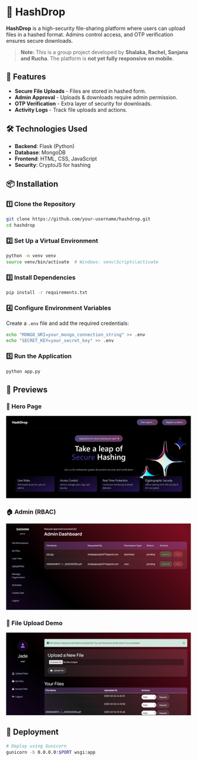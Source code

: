 # 🔐 HashDrop

**HashDrop** is a high-security file-sharing platform where users can upload files in a hashed format. Admins control access, and OTP verification ensures secure downloads.

> **Note:** This is a group project developed by **Shalaka, Rachel, Sanjana and Rucha**. The platform is **not yet fully responsive on mobile**.

## 🚀 Features
- **Secure File Uploads** - Files are stored in hashed form.
- **Admin Approval** - Uploads & downloads require admin permission.
- **OTP Verification** - Extra layer of security for downloads.
- **Activity Logs** - Track file uploads and actions.

## 🛠 Technologies Used
- **Backend**: Flask (Python)
- **Database**: MongoDB
- **Frontend**: HTML, CSS, JavaScript
- **Security**: CryptoJS for hashing

## 📦 Installation
### 1️⃣ Clone the Repository
```sh
git clone https://github.com/your-username/hashdrop.git
cd hashdrop
```

### 2️⃣ Set Up a Virtual Environment
```sh
python -m venv venv
source venv/bin/activate  # Windows: venv\Scripts\activate
```

### 3️⃣ Install Dependencies
```sh
pip install -r requirements.txt
```

### 4️⃣ Configure Environment Variables
Create a `.env` file and add the required credentials:
```sh
echo "MONGO_URI=your_mongo_connection_string" >> .env
echo "SECRET_KEY=your_secret_key" >> .env
```

### 5️⃣ Run the Application
```sh
python app.py
```

## 📸 Previews

### 🔑 Hero Page
![Login Page](https://github.com/shalakapoojari/HashDrop/blob/main/preview/hero.png)

### 🏠 Admin (RBAC)
![Dashboard](https://github.com/shalakapoojari/HashDrop/blob/main/preview/admindashboard.png)

### 📂 File Upload Demo
![File Upload](https://github.com/shalakapoojari/HashDrop/blob/main/preview/userdashboard.png)

## 🚀 Deployment
```sh
# Deploy using Gunicorn
gunicorn -b 0.0.0.0:$PORT wsgi:app
```


